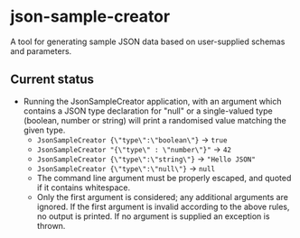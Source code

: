 # json-sample-creator

A tool for generating sample JSON data based on user-supplied schemas and parameters.

## Current status

- Running the JsonSampleCreator application, with an argument which contains a JSON type declaration for "null" or a single-valued type (boolean, number or string) will print a randomised value matching the given type.
  - `JsonSampleCreator {\"type\":\"boolean\"}` -> `true`
  - `JsonSampleCreator "{\"type\" : \"number\"}"` -> `42`
  - `JsonSampleCreator {\"type\":\"string\"}` -> `"Hello JSON"`
  - `JsonSampleCreator {\"type\":\"null\"}` -> `null`
  - The command line argument must be properly escaped, and quoted if it contains whitespace.
  - Only the first argument is considered; any additional arguments are ignored. If the first argument is invalid according to the above rules, no output is printed. If no argument is supplied an exception is thrown.
